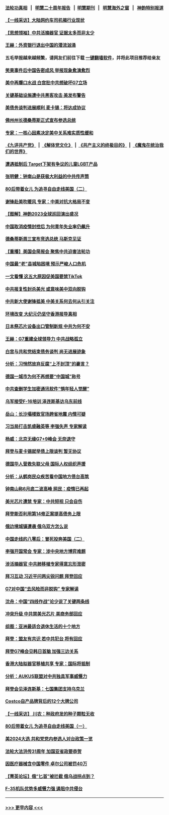 #### [法轮功真相](https://github.com/gfw-breaker/truth/blob/master/README.md?t=0) &nbsp;&nbsp;|&nbsp;&nbsp; [明慧二十周年报告](https://github.com/gfw-breaker/mh-reports/blob/master/README.md?t=0) &nbsp;&nbsp;|&nbsp;&nbsp;[明慧期刊](https://github.com/gfw-breaker/mh-qikan) &nbsp;&nbsp;|&nbsp;&nbsp; [明慧海外之窗](https://github.com/gfw-breaker/mh-news/blob/master/README.md?t=0) &nbsp;&nbsp;|&nbsp;&nbsp; [神韵特别报道](https://github.com/gfw-breaker/mh-news/blob/master/shenyun.md?t=0)
#### [【一线采访】大陆网约车司机揭行业现状](../pages/nf4514/n14003678.md?t=05260343) 
#### [【思想领袖】中共活摘器官 证据太多而非太少](../pages/nf4514/n13997738.md?t=05260343) 
#### [王赫：外资银行退出中国的潜流汹涌](../pages/nf4514/n14003456.md?t=05260343) 
#### 五毛举报越来越频繁，请网友们前往下载 [一键翻墙软件](https://github.com/gfw-breaker/ssr-accounts)，并将此项目推荐给亲友
#### [笑果事件后中国告密成风 举报现象愈演愈烈](../pages/nf4514/n14003702.md?t=05260343) 
#### [美中再爆口水战 白宫批中共想破坏G7立场](../pages/nf4514/n14003380.md?t=05260343) 
#### [关键基础设施遭中共黑客攻击 美发布警告](../pages/nf4514/n14003389.md?t=05260343) 
#### [美债务谈判进展顺利 麦卡锡：将达成协议](../pages/nf4514/n14003231.md?t=05260343) 
#### [佛州州长德桑蒂斯正式宣布参选总统](../pages/nf4514/n14003383.md?t=05260343) 
#### [专家：一核心因素决定美中关系难实质性缓和](../pages/nf4514/n14003322.md?t=05260343) 
#### [《九评共产党》](https://github.com/begood0513/9ping.md/blob/master/README.md) &nbsp;|&nbsp; [《解体党文化》](../../../../jtdwh.md/blob/master/README.md)  &nbsp;|&nbsp; [《共产主义的终极目的》](../../../../gczydzjmd.md/blob/master/README.md) &nbsp;|&nbsp; [《魔鬼在统治我们的世界》](../../../../mgztzwmdsj.md/blob/master/README.md) 
#### [遭遇抵制后 Target下架有争议的儿童LGBT产品](../pages/nf4514/n14003283.md?t=05260343) 
#### [张明健：钟南山是获极大利益的中共传声筒](../pages/nf4514/n14003265.md?t=05260343) 
#### [80后带着女儿 为追寻自由走线美国（二）](../pages/nf4514/n14002930.md?t=05260343) 
#### [谢锋赴美吹暖风 专家：中美对抗大格局不变](../pages/nf4514/n14003106.md?t=05260343) 
#### [【图解】神韵2023全球巡回演出盛况](../pages/nf4514/n14002549.md?t=05260343) 
#### [中国取消疫情封控后 为何青年失业率仍飙升](../pages/nf4514/n14003024.md?t=05260343) 
#### [德桑蒂斯周三宣布竞选总统 马斯克见证](../pages/nf4514/n14002652.md?t=05260343) 
#### [【重播】美国会简报会 聚焦中共迫害法轮功](../pages/nf4514/n14002932.md?t=05260343) 
#### [中国最“老”县城陷困境 预示严峻人口危机](../pages/nf4514/n14002870.md?t=05260343) 
#### [一文看懂 这五大原因促美国要禁TikTok](../pages/nf4514/n14002629.md?t=05260343) 
#### [中共报复性封杀美光 或意味美中双向脱钩](../pages/nf4514/n14002606.md?t=05260343) 
#### [中共新大使谢锋抵美 中美关系何去何从引关注](../pages/nf4514/n14002703.md?t=05260343) 
#### [环境改变 大纪元仍坚守香港报导真相](../pages/nf4514/n14002643.md?t=05260343) 
#### [日本祭芯片设备出口管制新规 中共为何不安](../pages/nf4514/n14002608.md?t=05260343) 
#### [王赫：G7重建全球领导力 中共战略孤立](../pages/nf4514/n14002330.md?t=05260343) 
#### [白宫与共和党结束债务谈判 尚无进展迹象](../pages/nf4514/n14002573.md?t=05260343) 
#### [分析：习悄然放弃反腐“上不封顶”的豪言？](../pages/nf4514/n14002374.md?t=05260343) 
#### [德国一城市为何不再想要“中国城”称号](../pages/nf4514/n14002451.md?t=05260343) 
#### [中共查删学生加密通讯软件“惧年轻人觉醒”](../pages/nf4514/n14001866.md?t=05260343) 
#### [乌军接受F-16培训 泽连斯基访乌东前线](../pages/nf4514/n14002565.md?t=05260343) 
#### [岳山：长沙塌楼致官场跨省地震 内情可疑](../pages/nf4514/n14002193.md?t=05260343) 
#### [习当局打击凯盛融英等 李强失声 专家解读](../pages/nf4514/n14002154.md?t=05260343) 
#### [杨威：北京无缘G7+9峰会 无奈退守](../pages/nf4514/n14002147.md?t=05260343) 
#### [拜登与麦卡锡就举债上限谈判 暂无协议](../pages/nf4514/n14002108.md?t=05260343) 
#### [德国华人营救失联父母 国际人权组织声援](../pages/nf4514/n14002019.md?t=05260343) 
#### [分析：从鹤岗民众疾苦看中国地方债台高筑](../pages/nf4514/n14002054.md?t=05260343) 
#### [钟南山称6月底二波高峰 网民：疫情已再起](../pages/nf4514/n14001802.md?t=05260343) 
#### [美光芯片遭禁 专家：中共短视 只会自伤](../pages/nf4514/n14002017.md?t=05260343) 
#### [拜登能否利用第14修正案提高债务上限](../pages/nf4514/n14001978.md?t=05260343) 
#### [俄边境城镇遭袭 俄乌双方怎么说](../pages/nf4514/n14001916.md?t=05260343) 
#### [中国走线的八零后：冒死投奔美国（二）](../pages/nf4514/n14000863.md?t=05260343) 
#### [李强开国常会 专家：涉中央地方博弈难题](../pages/nf4514/n14001656.md?t=05260343) 
#### [涉活摘器官 中共肺移植专家得意忘形泄密](../pages/nf4514/n14001686.md?t=05260343) 
#### [拜习互动 习近平问两尖锐问题 拜登回应](../pages/nf4514/n14001392.md?t=05260343) 
#### [G7对中国“去风险而非脱钩” 专家解读](../pages/nf4514/n14001658.md?t=05260343) 
#### [沈舟：中国“四线作战”论少说了关键两条线](../pages/nf4514/n14001366.md?t=05260343) 
#### [冲突升级 中共禁美光芯片 美商务部回应](../pages/nf4514/n14001387.md?t=05260343) 
#### [组图：亚洲最适合退休生活的十个地方](../pages/nf4514/n13995203.md?t=05260343) 
#### [拜登：盟友有共识 若中共犯台 将有回应](../pages/nf4514/n14001419.md?t=05260343) 
#### [拜登G7峰会见韩日首脑 加强三边关系](../pages/nf4514/n14001305.md?t=05260343) 
#### [香港大陆拟器官移植共享 专家：国际将抵制](../pages/nf4514/n14001065.md?t=05260343) 
#### [分析：AUKUS联盟对中共独具军事威慑力](../pages/nf4514/n13998385.md?t=05260343) 
#### [拜登会见泽连斯基：七国集团支持乌克兰](../pages/nf4514/n14001266.md?t=05260343) 
#### [Costco自产品牌背后的12个大牌公司](../pages/nf4514/n13999358.md?t=05260343) 
#### [【一线采访】 川农：种政府发的种子颗粒无收](../pages/nf4514/n14001343.md?t=05260343) 
#### [80后带着女儿 为追寻自由走线美国（一）](../pages/nf4514/n14000802.md?t=05260343) 
#### [美2024大选 共和党党内参选人对台政策一览](../pages/nf4514/n14000508.md?t=05260343) 
#### [法轮大法洪传31周年 加国亚省政要恭贺](../pages/nf4514/n14001084.md?t=05260343) 
#### [因医疗器械含中国零件 卓尔公司被罚40万](../pages/nf4514/n14000672.md?t=05260343) 
#### [【菁英论坛】俄“匕首”被拦截 俄乌战拐点到？](../pages/nf4514/n14001028.md?t=05260343) 
#### [F-35机队优势多威慑力强 遏阻中共侵台](../pages/nf4514/n13986201.md?t=05260343) 

----
#### [ >>> 更早内容 <<< ](../indexes/nf4514-earlier.md)
